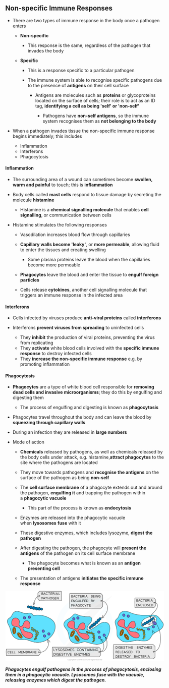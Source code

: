 ## Non-specific Immune Responses

* There are two types of immune response in the body once a pathogen enters

  + **Non-specific**

    - This response is the same, regardless of the pathogen that invades the body
  + **Specific**

    - This is a response specific to a particular pathogen
    - The immune system is able to recognise specific pathogens due to the presence of **antigens** on their cell surface

      * Antigens are molecules such as **proteins** or glycoproteins located on the surface of cells; their role is to act as an ID tag, **identifying a cell as being 'self' or 'non-self'**

        + Pathogens have **non-self antigens**, so the immune system recognises them as **not belonging to the body**
* When a pathogen invades tissue the non-specific immune response begins immediately; this includes

  + Inflammation
  + Interferons
  + Phagocytosis

#### Inflammation

* The surrounding area of a wound can sometimes become **swollen, warm and painful** to touch; this is **inflammation**
* Body cells called **mast cells** respond to tissue damage by secreting the molecule **histamine**

  + Histamine is a **chemical signalling molecule** that enables **cell signalling**, or communication between cells
* Histamine stimulates the following responses

  + Vasodilation increases blood flow through capillaries
  + **Capillary walls become 'leaky'**, or **more permeable**, allowing fluid to enter the tissues and creating swelling

    - Some plasma proteins leave the blood when the capillaries become more permeable
  + **Phagocytes** leave the blood and enter the tissue to **engulf foreign particles**
  + Cells release **cytokines**, another cell signalling molecule that triggers an immune response in the infected area

#### Interferons

* Cells infected by viruses produce **anti-viral proteins** called **interferons**
* Interferons **prevent viruses from spreading** to uninfected cells

  + They **inhibit** the production of viral proteins, preventing the virus from replicating
  + They **activate** white blood cells involved with the **specific immune response** to destroy infected cells
  + They **increase the non-specific immune response** e.g. by promoting inflammation

#### Phagocytosis

* **Phagocytes** are a type of white blood cell responsible for **removing dead cells and invasive microorganisms**; they do this by engulfing and digesting them

  + The process of engulfing and digesting is known as **phagocytosis**
* Phagocytes travel throughout the body and can leave the blood by **squeezing through capillary walls**
* During an infection they are released in **large numbers**
* Mode of action

  + **Chemicals** released by pathogens, as well as chemicals released by the body cells under attack, e.g. histamine,**attract phagocytes** to the site where the pathogens are located
  + They move towards pathogens and **recognise** **the antigens** on the surface of the pathogen as being **non-self**
  + The **cell surface membrane** of a phagocyte extends out and around the pathogen, **engulfing it** and trapping the pathogen within a **phagocytic vacuole**

    - This part of the process is known as **endocytosis**
  + Enzymes are released into the phagocytic vacuole when **lysosomes** **fuse** with it
  + These digestive enzymes, which includes lysozyme, **digest** **the pathogen**
  + After digesting the pathogen, the phagocyte will **present the antigens** of the pathogen on its cell surface membrane

    - The phagocyte becomes what is known as an **antigen presenting cell**
  + The presentation of antigens **initiates the specific immune response**

![Phagocytic white blood cells](Phagocytic-white-blood-cells.png)

***Phagocytes engulf pathogens in the process of phagocytosis, enclosing them in a phagocytic vacuole. Lysosomes fuse with the vacuole, releasing enzymes which digest the pathogen.***